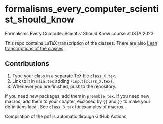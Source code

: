 # formalisms_every_computer_scientist_should_know

Formalisms Every Computer Scientist Should Know course at ISTA 2023.

This repo contains LaTeX transcription of the classes.
There are also [Lean transcriptions of the classes](https://github.com/madvorak/fecssk). 

## Contributions

1. Type your class in a separate TeX file `class_X.tex`.
2. Link to it in `main.tex` adding `\input{class_X.tex}`.
3. Whenever you are finished, push to the repository.

If you need new packages, add them in `preamble.tex`.
If you need new macros, add them to your chapter, enclosed by `{{` and `}}` to make your definitions local.
See `class_3.tex` for examples of macros.

Compilation of the pdf is automatic through GitHub Actions.
